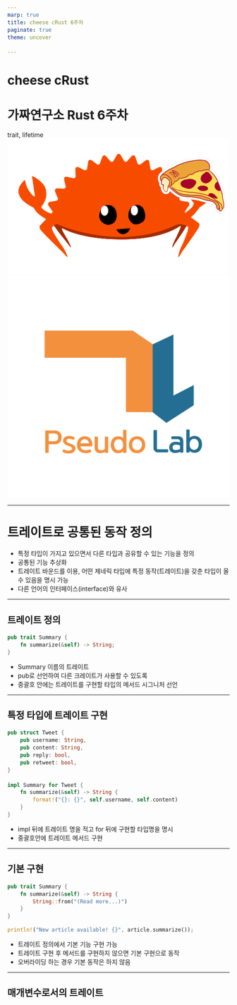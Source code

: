 ```yaml
---
marp: true
title: cheese cRust 6주차
paginate: true
theme: uncover

---
```

<style>
{
    font-size: 30px
}
</style>

# **cheese cRust** 
# 가짜연구소 Rust 6주차
trait, lifetime
![height:300px](../images/study_logo.png) ![height:300px](../images/pseudo_lab_logo.jpg)

---

# 트레이트로 공통된 동작 정의

- 특정 타입이 가지고 있으면서 다른 타입과 공유할 수 있는 기능을 정의
- 공통된 기능 추상화
- 트레이트 바운드를 이용, 어떤 제네릭 타입에 특정 동작(트레이트)을 갖춘 타입이 올 수 있음을 명시 가능
- 다른 언어의 인터페이스(interface)와 유사

---

## 트레이트 정의

```rust
pub trait Summary {
    fn summarize(&self) -> String;
}
```

- Summary 이름의 트레이트
- pub로 선언하여 다른 크레이트가 사용할 수 있도록
- 중괄호 안에는 트레이트를 구현할 타입의 메서드 시그니처 선언

---

## 특정 타입에 트레이트 구현

```rust
pub struct Tweet {
    pub username: String,
    pub content: String,
    pub reply: bool,
    pub retweet: bool,
}

impl Summary for Tweet {
    fn summarize(&self) -> String {
        format!("{}: {}", self.username, self.content)
    }
}
```

- impl 뒤에 트레이트 명을 적고 for 뒤에 구현할 타입명을 명시
- 중괄호안에 트레이트 메서드 구현


---

## 기본 구현

```rust
pub trait Summary {
    fn summarize(&self) -> String {
        String::from("(Read more...)")
    }
}
```

```rust
println!("New article available! {}", article.summarize());
```

- 트레이트 정의에서 기본 기능 구현 가능
- 트레이트 구현 후 메서드를 구현하지 않으면 기본 구현으로 동작
- 오버라이딩 하는 경우 기본 동작은 하지 않음


---

## 매개변수로서의 트레이트
